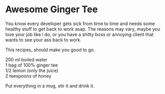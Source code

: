 # Awesome Ginger Tee

You know every developer gets sick from time to time and needs some healthy stuff to get back to work asap. The reasons may vary, maybe you love your job like i do, or you have a shitty boss or annoying client that wants to see your ass back to work.

This recipes, should make you good to go.

200 ml boiled water  
1 bag of 100% ginger tee  
1/2 lemon (only the juice)  
2 teespoons of honey

Put everything in a mug, stir it and drink it.
